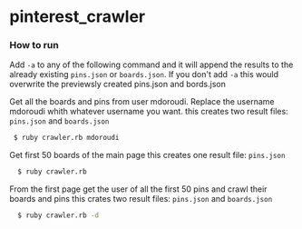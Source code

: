 pinterest_crawler
=================
### How to run

Add `-a` to any of the following command and it will append the results to the already existing `pins.json` or `boards.json`. If you don't add `-a` this would overwrite the previewsly created pins.json and bords.json

Get all the boards and pins from user mdoroudi. Replace the username mdoroudi whith whatever username you want.
this creates two result files: `pins.json` and `boards.json`
```sh
 $ ruby crawler.rb mdoroudi  
```

Get first 50 boards of the main page
this creates one result file: `pins.json`
```sh
  $ ruby crawler.rb
```

From the first page get the user of all the first 50 pins and crawl their boards and pins
this crates two result files: `pins.json` and `boards.json`

```sh
  $ ruby crawler.rb -d
```
